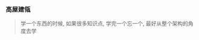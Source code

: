 ### 高屋建瓴  
> 学一个东西的时候, 如果很多知识点, 学完一个忘一个, 最好从整个架构的角度去学



<!-- window对象 -->
<!-- https://developer.mozilla.org/zh-CN/docs/Web/API/Window -->